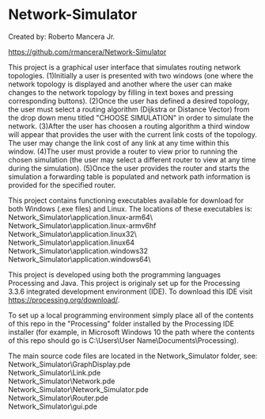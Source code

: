 # Network-Simulator
Created by: Roberto Mancera Jr.

https://github.com/rmancera/Network-Simulator

This project is a graphical user interface that simulates routing network topologies.
  (1)Initially a user is presented with two windows (one where the network topology is displayed and another where the user can make changes to the network topology by filling in text boxes and pressing corresponding buttons).
  (2)Once the user has defined a desired topology, the user must select a routing algorithm (Dijkstra or Distance Vector) from the drop down menu titled "CHOOSE SIMULATION" in order to simulate the network.
  (3)After the user has choosen a routing algorithm a third window will appear that provides the user with the current link costs of the topology.  The user may change the link cost of any link at any time within this window.
  (4)The user must provide a router to view prior to running the chosen simulation (the user may select a different router to view at any time during the simulation).
  (5)Once the user provides the router and starts the simulation a forwarding table is populated and network path information is provided for the specified router. 

This project contains functioning executables available for download for both Windows (.exe files) and Linux. 
The locations of these executables is:
    Network_Simulator\application.linux-arm64\ 	
    Network_Simulator\application.linux-armv6hf\
    Network_Simulator\application.linux32\ 	
    Network_Simulator\application.linux64\
    Network_Simulator\application.windows32\
    Network_Simulator\application.windows64\

This project is developed using both the programming languages Processing and Java.
This project is originaly set up for the Processing 3.3.6 integrated development environment (IDE).
To download this IDE visit https://processing.org/download/.

To set up a local programming environment simply place all of the contents of this repo in the "Processing" folder installed by the Processing IDE installer (for example, in Microsoft Windows 10 the path where the contents of this repo should go is C:\Users\User Name\Documents\Processing).

The main source code files are located in the Network_Simulator folder, see:
    Network_Simulator\GraphDisplay.pde 	
    Network_Simulator\Link.pde 	
    Network_Simulator\Network.pde 	
    Network_Simulator\Network_Simulator.pde 	
    Network_Simulator\Router.pde 	
    Network_Simulator\gui.pde
    


